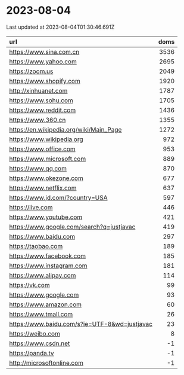 # 2023-08-04

<!-- BEGIN -->
Last updated at 2023-08-04T01:30:46.691Z

url | doms
:- | -:
https://www.sina.com.cn | 3536
https://www.yahoo.com | 2695
https://zoom.us | 2049
https://www.shopify.com | 1920
http://xinhuanet.com | 1787
https://www.sohu.com | 1705
https://www.reddit.com | 1436
https://www.360.cn | 1355
https://en.wikipedia.org/wiki/Main_Page | 1272
https://www.wikipedia.org | 972
https://www.office.com | 953
https://www.microsoft.com | 889
https://www.qq.com | 870
https://www.okezone.com | 677
https://www.netflix.com | 637
https://www.jd.com/?country=USA | 597
https://live.com | 446
https://www.youtube.com | 421
https://www.google.com/search?q=justjavac | 419
https://www.baidu.com | 297
https://taobao.com | 189
https://www.facebook.com | 185
https://www.instagram.com | 181
https://www.alipay.com | 114
https://vk.com | 99
https://www.google.com | 93
https://www.amazon.com | 60
https://www.tmall.com | 26
https://www.baidu.com/s?ie=UTF-8&wd=justjavac | 23
https://weibo.com | 8
https://www.csdn.net | -1
https://panda.tv | -1
http://microsoftonline.com | -1
<!-- END -->
